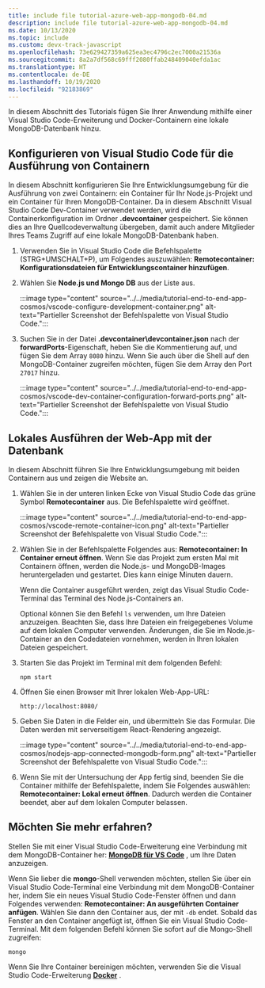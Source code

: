 ```yaml
---
title: include file tutorial-azure-web-app-mongodb-04.md
description: include file tutorial-azure-web-app-mongodb-04.md
ms.date: 10/13/2020
ms.topic: include
ms.custom: devx-track-javascript
ms.openlocfilehash: 73e629427359a625ea3ec4796c2ec7000a21536a
ms.sourcegitcommit: 8a2a7df568c69fff2080ffab248409040efda1ac
ms.translationtype: HT
ms.contentlocale: de-DE
ms.lasthandoff: 10/19/2020
ms.locfileid: "92183869"
---
```

In diesem Abschnitt des Tutorials fügen Sie Ihrer Anwendung mithilfe einer Visual Studio Code-Erweiterung und Docker-Containern eine lokale MongoDB-Datenbank hinzu.

## <a name="configure-visual-studio-code-to-run-containers"></a>Konfigurieren von Visual Studio Code für die Ausführung von Containern

In diesem Abschnitt konfigurieren Sie Ihre Entwicklungsumgebung für die Ausführung von zwei Containern: ein Container für Ihr Node.js-Projekt und ein Container für Ihren MongoDB-Container. Da in diesem Abschnitt Visual Studio Code Dev-Container verwendet werden, wird die Containerkonfiguration im Ordner **.devcontainer** gespeichert. Sie können dies an Ihre Quellcodeverwaltung übergeben, damit auch andere Mitglieder Ihres Teams Zugriff auf eine lokale MongoDB-Datenbank haben.  

1. Verwenden Sie in Visual Studio Code die Befehlspalette (STRG+UMSCHALT+P), um Folgendes auszuwählen: **Remotecontainer: Konfigurationsdateien für Entwicklungscontainer hinzufügen**. 

1. Wählen Sie **Node.js und Mongo DB** aus der Liste aus.

    :::image type="content" source="../../media/tutorial-end-to-end-app-cosmos/vscode-configure-development-container.png" alt-text="Partieller Screenshot der Befehlspalette von Visual Studio Code."::: 

1. Suchen Sie in der Datei **\.devcontainer\devcontainer.json** nach der **forwardPorts**-Eigenschaft, heben Sie die Kommentierung auf, und fügen Sie dem Array `8080` hinzu. Wenn Sie auch über die Shell auf den MongoDB-Container zugreifen möchten, fügen Sie dem Array den Port `27017` hinzu.  

    :::image type="content" source="../../media/tutorial-end-to-end-app-cosmos/vscode-dev-container-configuration-forward-ports.png" alt-text="Partieller Screenshot der Befehlspalette von Visual Studio Code."::: 

## <a name="run-web-app-locally-with-database"></a>Lokales Ausführen der Web-App mit der Datenbank

In diesem Abschnitt führen Sie Ihre Entwicklungsumgebung mit beiden Containern aus und zeigen die Website an. 

1. Wählen Sie in der unteren linken Ecke von Visual Studio Code das grüne Symbol **Remotecontainer** aus. Die Befehlspalette wird geöffnet. 

    :::image type="content" source="../../media/tutorial-end-to-end-app-cosmos/vscode-remote-container-icon.png" alt-text="Partieller Screenshot der Befehlspalette von Visual Studio Code."::: 

1. Wählen Sie in der Befehlspalette Folgendes aus: **Remotecontainer: In Container erneut öffnen**. Wenn Sie das Projekt zum ersten Mal mit Containern öffnen, werden die Node.js- und MongoDB-Images heruntergeladen und gestartet. Dies kann einige Minuten dauern. 

    Wenn die Container ausgeführt werden, zeigt das Visual Studio Code-Terminal das Terminal des Node.js-Containers an. 

    Optional können Sie den Befehl `ls` verwenden, um Ihre Dateien anzuzeigen. Beachten Sie, dass Ihre Dateien ein freigegebenes Volume auf dem lokalen Computer verwenden. Änderungen, die Sie im Node.js-Container an den Codedateien vornehmen, werden in Ihren lokalen Dateien gespeichert.

1. Starten Sie das Projekt im Terminal mit dem folgenden Befehl:

    ```console
    npm start
    ```

1. Öffnen Sie einen Browser mit Ihrer lokalen Web-App-URL:

    ```
    http://localhost:8080/
    ```

1. Geben Sie Daten in die Felder ein, und übermitteln Sie das Formular. Die Daten werden mit serverseitigem React-Rendering angezeigt. 

    :::image type="content" source="../../media/tutorial-end-to-end-app-cosmos/nodejs-app-connected-mongodb-form.png" alt-text="Partieller Screenshot der Befehlspalette von Visual Studio Code.":::

1. Wenn Sie mit der Untersuchung der App fertig sind, beenden Sie die Container mithilfe der Befehlspalette, indem Sie Folgendes auswählen: **Remotecontainer: Lokal erneut öffnen**. Dadurch werden die Container beendet, aber auf dem lokalen Computer belassen. 

## <a name="want-to-know-more"></a>Möchten Sie mehr erfahren? 

Stellen Sie mit einer Visual Studio Code-Erweiterung eine Verbindung mit dem MongoDB-Container her: **[MongoDB für VS Code](https://marketplace.visualstudio.com/items?itemName=mongodb.mongodb-vscode)** , um Ihre Daten anzuzeigen.

Wenn Sie lieber die **mongo**-Shell verwenden möchten, stellen Sie über ein Visual Studio Code-Terminal eine Verbindung mit dem MongoDB-Container her, indem Sie ein neues Visual Studio Code-Fenster öffnen und dann Folgendes verwenden: **Remotecontainer: An ausgeführten Container anfügen**. Wählen Sie dann den Container aus, der mit `-db` endet. Sobald das Fenster an den Container angefügt ist, öffnen Sie ein Visual Studio Code-Terminal. Mit dem folgenden Befehl können Sie sofort auf die Mongo-Shell zugreifen:

```console
mongo
```

Wenn Sie Ihre Container bereinigen möchten, verwenden Sie die Visual Studio Code-Erweiterung **[Docker](https://marketplace.visualstudio.com/items?itemName=ms-azuretools.vscode-docker)** .